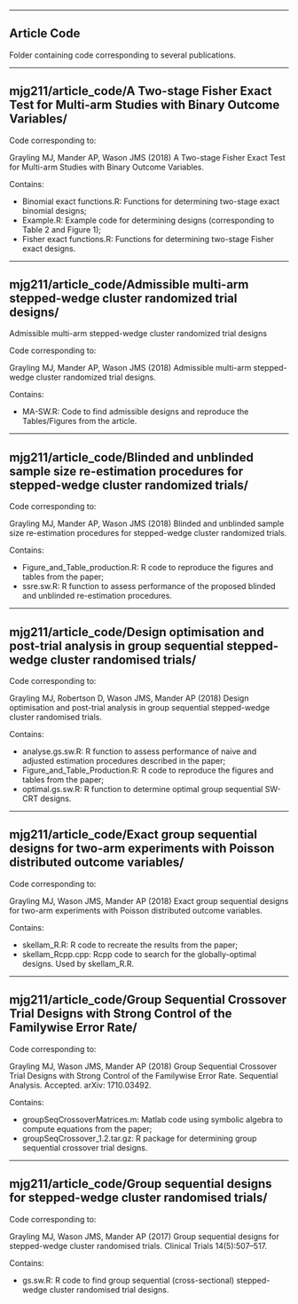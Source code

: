 ------------
Article Code
------------

Folder containing code corresponding to several publications.

----------------------------------------------------------------------------------------------------------------------------
mjg211/article_code/A Two-stage Fisher Exact Test for Multi-arm Studies with Binary Outcome Variables/
----------------------------------------------------------------------------------------------------------------------------

Code corresponding to:

Grayling MJ, Mander AP, Wason JMS (2018) A Two-stage Fisher Exact Test for Multi-arm Studies with Binary Outcome Variables.

Contains:

- Binomial exact functions.R: Functions for determining two-stage exact binomial designs;
- Example.R: Example code for determining designs (corresponding to Table 2 and Figure 1);
- Fisher exact functions.R: Functions for determining two-stage Fisher exact designs.

----------------------------------------------------------------------------------------------------------------------------
mjg211/article_code/Admissible multi-arm stepped-wedge cluster randomized trial designs/
----------------------------------------------------------------------------------------------------------------------------

Admissible multi-arm stepped-wedge cluster randomized trial designs

Code corresponding to:

Grayling MJ, Mander AP, Wason JMS (2018) Admissible multi-arm stepped-wedge cluster randomized trial designs.

Contains:

- MA-SW.R: Code to find admissible designs and reproduce the Tables/Figures from the article.


----------------------------------------------------------------------------------------------------------------------------
mjg211/article_code/Blinded and unblinded sample size re-estimation procedures for stepped-wedge cluster randomized trials/
----------------------------------------------------------------------------------------------------------------------------

Code corresponding to:

Grayling MJ, Mander AP, Wason JMS (2018) Blinded and unblinded sample size re-estimation procedures for stepped-wedge cluster randomized trials.

Contains:

- Figure_and_Table_production.R: R code to reproduce the figures and tables from the paper;
- ssre.sw.R: R function to assess performance of the proposed blinded and unblinded re-estimation procedures.

----------------------------------------------------------------------------------------------------------------------------
mjg211/article_code/Design optimisation and post-trial analysis in group sequential stepped-wedge cluster randomised trials/
----------------------------------------------------------------------------------------------------------------------------

Code corresponding to:

Grayling MJ, Robertson D, Wason JMS, Mander AP (2018) Design optimisation and post-trial analysis in group sequential stepped-wedge cluster randomised trials.

Contains:

- analyse.gs.sw.R: R function to assess performance of naive and adjusted estimation procedures described in the paper;
- Figure_and_Table_Production.R: R code to reproduce the figures and tables from the paper;
- optimal.gs.sw.R: R function to determine optimal group sequential SW-CRT designs.

----------------------------------------------------------------------------------------------------------------------------
mjg211/article_code/Exact group sequential designs for two-arm experiments with Poisson distributed outcome variables/
----------------------------------------------------------------------------------------------------------------------------

Code corresponding to:

Grayling MJ, Wason JMS, Mander AP (2018) Exact group sequential designs for two-arm experiments with Poisson distributed outcome variables.

Contains:

- skellam_R.R: R code to recreate the results from the paper;
- skellam_Rcpp.cpp: Rcpp code to search for the globally-optimal designs. Used by skellam_R.R.

--------------------------------------------------------------------------------------------------------------
mjg211/article_code/Group Sequential Crossover Trial Designs with Strong Control of the Familywise Error Rate/
--------------------------------------------------------------------------------------------------------------

Code corresponding to:

Grayling MJ, Wason JMS, Mander AP (2018) Group Sequential Crossover Trial Designs with Strong Control of the Familywise Error Rate. Sequential Analysis. Accepted. arXiv: 1710.03492.

Contains:

- groupSeqCrossoverMatrices.m:  Matlab code using symbolic algebra to compute equations from the paper;
- groupSeqCrossover_1.2.tar.gz: R package for determining group sequential crossover trial designs.

--------------------------------------------------------------------------------------------------------------
mjg211/article_code/Group sequential designs for stepped-wedge cluster randomised trials/
--------------------------------------------------------------------------------------------------------------

Code corresponding to:

Grayling MJ, Wason JMS, Mander AP (2017) Group sequential designs for stepped-wedge cluster randomised trials. Clinical Trials 14(5):507–517.

Contains:

- gs.sw.R: R code to find group sequential (cross-sectional) stepped-wedge cluster randomised trial designs.
